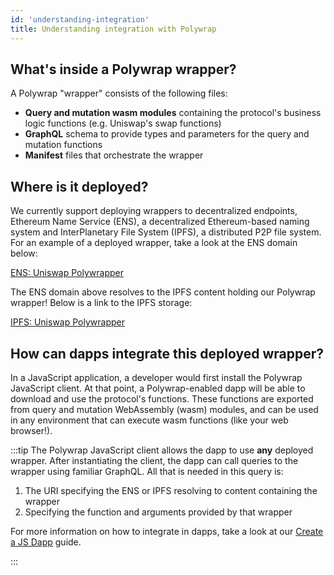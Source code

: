 ```yaml
---
id: 'understanding-integration'
title: Understanding integration with Polywrap
---
```


## What's inside a Polywrap wrapper?

A Polywrap "wrapper" consists of the following files:

- **Query and mutation wasm modules** containing the protocol's business logic functions (e.g. Uniswap's swap functions)
- **GraphQL** schema to provide types and parameters for the query and mutation functions
- **Manifest** files that orchestrate the wrapper

## Where is it deployed?

We currently support deploying wrappers to decentralized endpoints, Ethereum Name Service (ENS), a decentralized Ethereum-based naming system and InterPlanetary File System (IPFS), a distributed P2P file system. For an example of a deployed wrapper, take a look at the ENS domain below:

[ENS: Uniswap Polywrapper](https://app.ens.domains/name/v2.uniswap.web3api.eth)

The ENS domain above resolves to the IPFS content holding our Polywrap wrapper! Below is a link to the IPFS storage:

[IPFS: Uniswap Polywrapper](https://bafybeifwqlolknl7yvth452s63ujnx45xypgxaisbbgdb6izqjyfvn4igy.ipfs.dweb.link/)

## How can dapps integrate this deployed wrapper?

In a JavaScript application, a developer would first install the Polywrap JavaScript client. At that point, a Polywrap-enabled dapp will be able to download and use the protocol's functions. These functions are exported from query and mutation WebAssembly (wasm) modules, and can be used in any environment that can execute wasm functions (like your web browser!).

:::tip
The Polywrap JavaScript client allows the dapp to use **any** deployed wrapper. After instantiating the client, the dapp can call queries to the wrapper using familiar GraphQL. All that is needed in this query is:

1. The URI specifying the ENS or IPFS resolving to content containing the wrapper
2. Specifying the function and arguments provided by that wrapper

For more information on how to integrate in dapps, take a look at our [Create a JS Dapp](../../guides/create-js-dapp/01) guide.

:::
